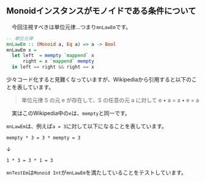 ## Monoidインスタンスがモノイドである条件について

　今回注視すべきは単位元律…つまり`mnLawEm`です。

```haskell
-- 単位元律
mnLawEm :: (Monoid a, Eq a) => a -> Bool
mnLawEm x =
  let left  = mempty `mappend` x
      right = x `mappend` mempty
  in left == right && right == x
```

少々コード化すると見難くなっていますが、Wikipediaから引用すると以下のことを表しています。

> 単位元律
>     S の元 e が存在して、S の任意の元 a に対して e • a = a • e = a

　実はこのWikipedia中の`e`は、`mempty`と同一です。

`mnLawEm`は、例えば`a = 3`に対して以下になることを表しています。

```
mempty * 3 = 3 * mempty = 3
```

↓

```
1 * 3 = 3 * 1 = 3
```

`mnTestEm`は`Monoid Int`が`mnLawEm`を満たしていることをテストしています。
